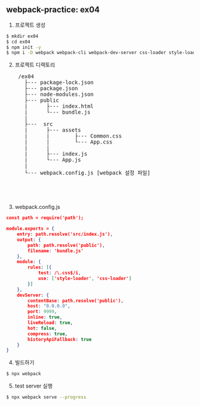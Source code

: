 ## webpack-practice: ex04
1. 프로젝트 생성
```bash
$ mkdir ex04
$ cd ex04
$ npm init -y
$ npm i -D webpack webpack-cli webpack-dev-server css-loader style-loader
```
2. 프로젝트 디렉토리
    <pre>
    /ex04
      ├--- package-lock.json
      ├--- package.json
      ├--- node-modules.json
      ├--- public
      |      ├--- index.html  
      |      └--- bundle.js  
      |
      ├---  src
      |      ├--- assets
      |      |        ├--- Common.css
      |      |        └--- App.css
      |      |   
      |      ├--- index.js
      |      └--- App.js
      |
      └--- webpack.config.js [webpack 설정 파일]
    <pre>

3. webpack.config.js
```json
const path = require('path');

module.exports = {
    entry: path.resolve('src/index.js'),
    output: {
        path: path.resolve('public'),
        filename: 'bundle.js'
    },
    module: {
        rules: [{
            test: /\.css$/i,
            use: ['style-loader', 'css-loader']
        }]
    },
    devServer: {
        contentBase: path.resolve('public'),
        host: "0.0.0.0",
        port: 9999,
        inline: true,
        liveReload: true,
        hot: false,
        compress: true,
        historyApiFallback: true
    }
}
```

4. 빌드하기
```bash
$ npx webpack 
```

5. test server 실행
```bash
$ npx webpack serve --progress
```



